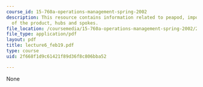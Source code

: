 ```yaml
---
course_id: 15-760a-operations-management-spring-2002
description: This resource contains information related to peapod, important features
  of the product, hubs and spokes.
file_location: /coursemedia/15-760a-operations-management-spring-2002/2f668f1d9c61421f89d36f8c806bba52_lecture6_feb19.pdf
file_type: application/pdf
layout: pdf
title: lecture6_feb19.pdf
type: course
uid: 2f668f1d9c61421f89d36f8c806bba52

---
```

None